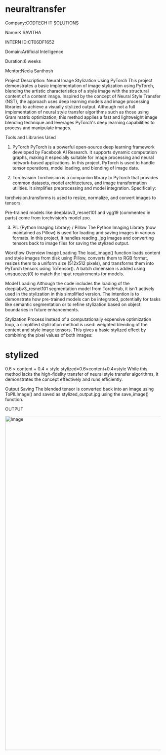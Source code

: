 # neuraltransfer

Company:CODTECH IT SOLUTIONS

Name:K SAVITHA

INTERN ID:CT06DF1652

Domain:Artificial Intelligence

Duration:6 weeks

Mentor:Neela Santhosh

Project Description: Neural Image Stylization Using PyTorch
This project demonstrates a basic implementation of image stylization using PyTorch, blending the artistic characteristics of a style image with the structural content of a content image. Inspired by the concept of Neural Style Transfer (NST), the approach uses deep learning models and image processing libraries to achieve a visually stylized output. Although not a full implementation of neural style transfer algorithms such as those using Gram matrix optimization, this method applies a fast and lightweight image blending technique and leverages PyTorch's deep learning capabilities to process and manipulate images.

Tools and Libraries Used
1. PyTorch
PyTorch is a powerful open-source deep learning framework developed by Facebook AI Research. It supports dynamic computation graphs, making it especially suitable for image processing and neural network-based applications. In this project, PyTorch is used to handle tensor operations, model loading, and blending of image data.

2. Torchvision
Torchvision is a companion library to PyTorch that provides common datasets, model architectures, and image transformation utilities. It simplifies preprocessing and model integration. Specifically:

torchvision.transforms is used to resize, normalize, and convert images to tensors.

Pre-trained models like deeplabv3_resnet101 and vgg19 (commented in parts) come from torchvision’s model zoo.

3. PIL (Python Imaging Library) / Pillow
The Python Imaging Library (now maintained as Pillow) is used for loading and saving images in various formats. In this project, it handles reading .jpg images and converting tensors back to image files for saving the stylized output.

Workflow Overview
Image Loading
The load_image() function loads content and style images from disk using Pillow, converts them to RGB format, resizes them to a uniform size (512x512 pixels), and transforms them into PyTorch tensors using ToTensor(). A batch dimension is added using unsqueeze(0) to match the input requirements for models.

Model Loading
Although the code includes the loading of the deeplabv3_resnet101 segmentation model from TorchHub, it isn't actively used in the stylization in this simplified version. The intention is to demonstrate how pre-trained models can be integrated, potentially for tasks like semantic segmentation or to refine stylization based on object boundaries in future enhancements.

Stylization Process
Instead of a computationally expensive optimization loop, a simplified stylization method is used: weighted blending of the content and style image tensors. This gives a basic stylized effect by combining the pixel values of both images:

stylized
=
0.6
×
content
+
0.4
×
style
stylized=0.6×content+0.4×style
While this method lacks the high-fidelity transfer of neural style transfer algorithms, it demonstrates the concept effectively and runs efficiently.

Output Saving
The blended tensor is converted back into an image using ToPILImage() and saved as stylized_output.jpg using the save_image() function.

OUTPUT

<img width="1920" height="1080" alt="Image" src="https://github.com/user-attachments/assets/61a64cd3-ce80-4c88-a058-315faf25963e" />


